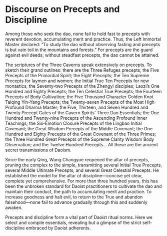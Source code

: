 # Discourse on Precepts and Discipline

Among those who seek the dao, none fail to hold fast to precepts with reverent devotion, accumulating merit and practice. Thus, the Left Immortal Master declared: “To study the dao without observing fasting and precepts is but vain toil in the mountains and forests.” For precepts are the guard against evil deeds; without steadfast precepts, the dao cannot be attained.

The scriptures of the Three Caverns speak extensively on precepts. To sketch their grand outlines: there are the Three Refuges precepts; the Five Precepts of the Primordial Spirit; the Eight Precepts; the Ten Supreme Precepts for laymen and women; the Initial True Ten Precepts for new monastics; the Seventy-two Precepts of the Zhengyi disciples; Laozi’s One Hundred and Eighty Precepts; the Ten Celestial True Precepts; the Fourteen Precepts of Body Cultivation; the Five Thousand Character Golden Knot Taiqing Yin-Yang Precepts; the Twenty-seven Precepts of the Most High Profound Dharma Master; the Five, Thirteen, and Seven Hundred and Twenty Precept Gates of the Cavern Spirits’ Three Dao Essentials; the One Hundred and Twenty-nine Precepts of the Ascending Profound Inner Teachings; the Six-Emotion Closure Precepts of the Lingbao Initial Covenant; the Great Wisdom Precepts of the Middle Covenant; the One Hundred and Eighty Precepts of the Great Covenant of the Three Primes; the Three Hundred Great Precepts of the Supreme Clarity Wisdom Body Observation; and the Twelve Hundred Precepts... All these are the ancient secret transmissions of Daoism.

Since the early Qing, Wang Changyue reopened the altar of precepts, pruning the complex to the simple, transmitting several Initial True Precepts, several Middle Ultimate Precepts, and several Great Celestial Precepts. He established the model for the altar of discipline—concise yet clear, complete yet comprehensive. For more than three hundred years, this has been the unbroken standard for Daoist practitioners to cultivate the dao and maintain their conduct, the path to accumulating merit and practice. To increase goodness and halt evil, to return to the True and abandon falsehood—none fail to advance gradually through this and suddenly awaken.

Precepts and discipline form a vital part of Daoist ritual norms. Here we select and compile essentials, revealing but a glimpse of the strict self-discipline embraced by Daoist adherents.
